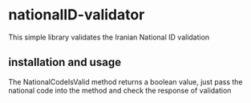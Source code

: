 # nationalID-validator
This simple library validates the Iranian National ID validation
## installation and usage
The NationalCodeIsValid method returns a boolean value, just pass the national code into the method and check the response of validation
